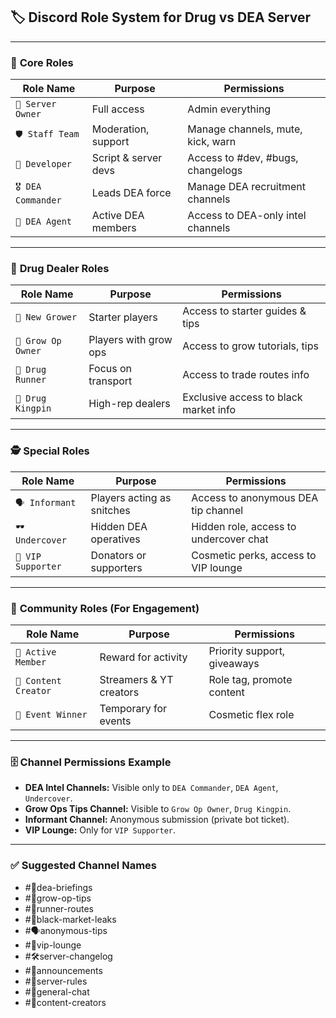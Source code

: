 ## 🏷️ **Discord Role System for Drug vs DEA Server**

---

### 🔰 **Core Roles**

| **Role Name**       | **Purpose**          | **Permissions**                   |
| ------------------- | -------------------- | --------------------------------- |
| `👑 Server Owner`   | Full access          | Admin everything                  |
| `🛡️ Staff Team`    | Moderation, support  | Manage channels, mute, kick, warn |
| `🧰 Developer`      | Script & server devs | Access to #dev, #bugs, changelogs |
| `🎖️ DEA Commander` | Leads DEA force      | Manage DEA recruitment channels   |
| `👮 DEA Agent`      | Active DEA members   | Access to DEA-only intel channels |

---

### 🌿 **Drug Dealer Roles**

| **Role Name**      | **Purpose**           | **Permissions**                       |
| ------------------ | --------------------- | ------------------------------------- |
| `🌱 New Grower`    | Starter players       | Access to starter guides & tips       |
| `🌿 Grow Op Owner` | Players with grow ops | Access to grow tutorials, tips        |
| `🚚 Drug Runner`   | Focus on transport    | Access to trade routes info           |
| `💼 Drug Kingpin`  | High-rep dealers      | Exclusive access to black market info |

---

### 🕵️ **Special Roles**

| **Role Name**      | **Purpose**                | **Permissions**                        |
| ------------------ | -------------------------- | -------------------------------------- |
| `🗣️ Informant`    | Players acting as snitches | Access to anonymous DEA tip channel    |
| `🕶️ Undercover`   | Hidden DEA operatives      | Hidden role, access to undercover chat |
| `🎩 VIP Supporter` | Donators or supporters     | Cosmetic perks, access to VIP lounge   |

---

### 🎨 **Community Roles (For Engagement)**

| **Role Name**        | **Purpose**             | **Permissions**             |
| -------------------- | ----------------------- | --------------------------- |
| `💬 Active Member`   | Reward for activity     | Priority support, giveaways |
| `🎥 Content Creator` | Streamers & YT creators | Role tag, promote content   |
| `🎉 Event Winner`    | Temporary for events    | Cosmetic flex role          |

---

### 🗄️ **Channel Permissions Example**

* **DEA Intel Channels:** Visible only to `DEA Commander`, `DEA Agent`, `Undercover`.
* **Grow Ops Tips Channel:** Visible to `Grow Op Owner`, `Drug Kingpin`.
* **Informant Channel:** Anonymous submission (private bot ticket).
* **VIP Lounge:** Only for `VIP Supporter`.

---

### ✅ **Suggested Channel Names**

* \#🚨dea-briefings
* \#🌿grow-op-tips
* \#🚚runner-routes
* \#🖤black-market-leaks
* \#🗣️anonymous-tips
* \#🎩vip-lounge
* \#🛠️server-changelog
* \#📣announcements
* \#📑server-rules
* \#💬general-chat
* \#🎥content-creators


